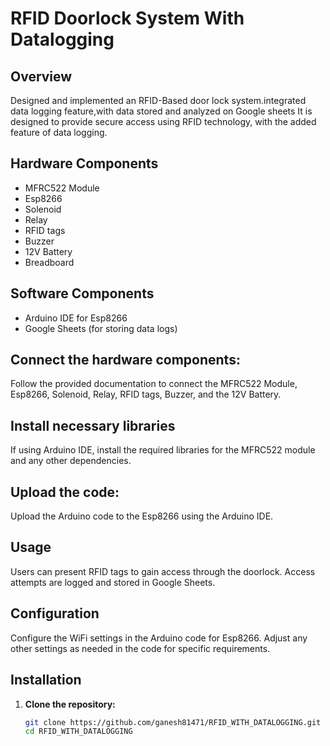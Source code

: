# RFID Doorlock System With Datalogging

## Overview
Designed and implemented an RFID-Based door lock system.integrated data logging feature,with data stored and analyzed on Google sheets
It is designed to provide secure access using RFID technology, with the added feature of data logging.

## Hardware Components

- MFRC522 Module
- Esp8266
- Solenoid
- Relay
- RFID tags
- Buzzer
- 12V Battery
- Breadboard

## Software Components

- Arduino IDE for Esp8266
- Google Sheets (for storing data logs)

## Connect the hardware components:
Follow the provided documentation to connect the MFRC522 Module, Esp8266, Solenoid, Relay, RFID tags, Buzzer, and the 12V Battery.

## Install necessary libraries
If using Arduino IDE, install the required libraries for the MFRC522 module and any other dependencies.

## Upload the code:
Upload the Arduino code to the Esp8266 using the Arduino IDE.

## Usage
Users can present RFID tags to gain access through the doorlock.
Access attempts are logged and stored in Google Sheets.

## Configuration
Configure the WiFi settings in the Arduino code for Esp8266.
Adjust any other settings as needed in the code for specific requirements.

## Installation

1. **Clone the repository:**

   ```bash
   git clone https://github.com/ganesh81471/RFID_WITH_DATALOGGING.git
   cd RFID_WITH_DATALOGGING
